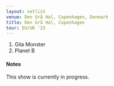 ```yaml
---
layout: setlist
venue: Den Grå Hal, Copenhagen, Denmark
title: Den Grå Hal, Copenhagen
tour: EU/UK '23
---
```


1. Gila Monster
2. Planet B

<!--snippet-->


#### Notes

This show is currently in progress.
